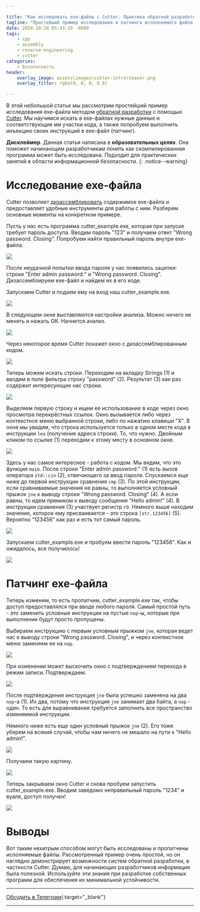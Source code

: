 ```yaml
---

title: "Как исследовать exe-файлы с Cutter. Практика обратной разработки"
tagline: "Простейший пример исследования и патчинга исполняемого файла с помощью Cutter"
date: 2024-10-28 05:43:19 -0000
tags: 
    - cpp
    - assembly
    - reverse-engineering
    - cutter
categories:
    - Безопасность
header:
    overlay_image: assets\images\cutter-intro\teaser.png
    overlay_filter: rgba(0, 0, 0, 0.8)

---
```


В этой небольшой статье мы рассмотрим простейший пример исследования exe-файла методом [обратной разработки](https://ru.wikipedia.org/wiki/%D0%9E%D0%B1%D1%80%D0%B0%D1%82%D0%BD%D0%B0%D1%8F_%D1%80%D0%B0%D0%B7%D1%80%D0%B0%D0%B1%D0%BE%D1%82%D0%BA%D0%B0) с помощью [Cutter](https://cutter.re/). Мы научимся искать в exe-файлах нужные данные и соответствующие им участки кода, а также попробуем выполнить инъекцию своих инструкций в exe-файл (патчинг).

**Дисклеймер**. Данная статья написана в <strong>образовательных целях</strong>. Она поможет начинающим разработчикам понять как скомпилированная программа может быть исследована. Подходит для практических занятий в области информационной безопасности.
{: .notice--warning}

# Исследование exe-файла

Cutter позволяет [дизассемблировать](https://ru.wikipedia.org/wiki/%D0%94%D0%B8%D0%B7%D0%B0%D1%81%D1%81%D0%B5%D0%BC%D0%B1%D0%BB%D0%B5%D1%80) содержимое exe-файла и предоставляет удобные инструменты для работы с ним. Разберем основные моменты на конкретном примере.

Пусть у нас есть программа cutter\_example.exe, которая при запуске требует пароль доступа. Вводим пароль "123" и получаем ответ "Wrong password. Closing". Попробуем найти правильный пароль внутри exe-файла.

![](/assets/images/cutter-intro/04840c34-6311-49a5-b9ab-bf61f812fc0f.png)

После неудачной попытки ввода пароля у нас появились зацепки: строки "Enter admin password:" и "Wrong password. Closing". Дизассемблируем exe-файл и найдем их в его коде.

Запускаем Cutter и подаем ему на вход наш cutter\_example.exe.

![](/assets/images/cutter-intro/33472ccb-19a4-4c9d-92f2-439f24e30757.png)

В следующем окне выставляются настройки анализа. Можно ничего не менять и нажать ОК. Начнется анализ.

![](/assets/images/cutter-intro/963444c5-066d-4177-b960-300d627247eb.png)

Через некоторое время Cutter покажет окно с дизассемблированным кодом.

![](/assets/images/cutter-intro/1e2f0aec-7c3e-4e0f-8042-7fd3138e987f.png)

Теперь можем искать строки. Переходим на вкладку Strings (1) и вводим в поле фильтра строку "password" (2). Результат (3) как раз содержит интересующие нас строки.

![](/assets/images/cutter-intro/afd75af4-c96d-48bb-835c-b7a017873338.png)

Выделяем первую строку и ищем ее использование в коде через окно просмотра перекрёстных ссылок. Окно вызывается либо через контекстное меню выбранной строки, либо по нажатию клавиши "X". В окне мы увидим, что строка используется только в одном месте кода в инструкции `lea` (получение адреса строки). То, что нужно. Двойным кликом по ссылке (1) переходим к этому месту в основном окне.

![](/assets/images/cutter-intro/e28f9495-b7f0-4632-95e2-1bebe9726992.png)

Здесь у нас самое интересное - работа с кодом. Мы видим, что это функция `main`. После строки "Enter admin password:" (1) есть вызов оператора `std::cin` (2), отвечающего за ввод пароля. Спускаемся еще ниже до первой инструкции сравнения `cmp` (3). По этой инструкции, если сравниваемые значения не равны, то выполняется условный прыжок `jne` к выводу строки "Wrong password. Closing" (4). А если равны, то идем прямиком к выводу сообщения "Hello admin!" (4). В инструкции сравнения (3) участвует регистр `r9`. Немного выше находим значение, которое ему присваивается - это строка `[str.123456]` (5). Вероятно “123456” как раз и есть тот самый пароль.

![](/assets/images/cutter-intro/41d73a27-7a6c-4a4c-8fca-947de0177818.png)

Запускаем cutter\_example.exe и пробуем ввести пароль "123456". Как и ожидалось, все получилось!

![](/assets/images/cutter-intro/94d5d7c8-89fd-4ed5-8dbe-021667cdcefc.png)

# Патчинг exe-файла

Теперь изменим, то есть пропатчим, cutter\_example.exe так, чтобы доступ предоставлялся при вводе любого пароля. Самый простой путь - это заменить условные инструкции на пустые `nop`\-ы, которые при выполнении будут просто пропущены.

Выбираем инструкцию с первым условным прыжком `jne`, которая ведет нас к выводу строки "Wrong password. Closing", и через контекстное меню заменяем ее на `nop`.

![](/assets/images/cutter-intro/b26a806d-4c10-4efa-aa05-b6ae0828e08d.png)

При изменении может выскочить окно с подтверждением перехода в режим записи. Подтверждаем.

![](/assets/images/cutter-intro/d57776c8-f5ab-4006-b993-51e3548173dc.png)

После подтверждения инструкция `jne` была успешно заменена на два `nop`\-а (1). Их два, потому что инструкция `jne` занимает два байта, а `nop` - один. То есть для выравнивания требуется заполнить все пространство изменяемой инструкции.

Немного ниже есть еще один условный прыжок `jne` (2). Его тоже уберем на всякий случай, чтобы нам ничего не мешало на пути к "Hello admin!".

![](/assets/images/cutter-intro/feb7ac92-1a77-433d-98ff-92c50abe435c.png)

Получаем такую картину.

![](/assets/images/cutter-intro/b90ac2b8-dea2-4531-8d51-534b77e1ffa0.png)

Теперь закрываем окно Cutter и снова пробуем запустить cutter\_example.exe. Вводим заведомо неправильный пароль "1234" и вуаля, доступ получен!

![](/assets/images/cutter-intro/94ed8647-1817-46ba-a0c2-1da9a1bfc080.png)

# Выводы

Вот таким нехитрым способом могут быть исследованы и пропатчены исполняемые файлы. Рассмотренный пример очень простой, но он наглядно демонстрирует возможности систем обратной разработки, в частности Cutter. Думаю, для начинающих разработчиков информация была полезной. Используйте эти знания при разработке собственных программ для обеспечения их минимальной устойчивости.

---

<i class="fab fa-telegram" aria-hidden="true"></i> [Обсудить в Телеграм](https://t.me/mediocre_developer/175){:target="_blank"}

---